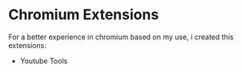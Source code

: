 # Chromium Extensions

For a better experience in chromium based on my use, i created this extensions:
- Youtube Tools
